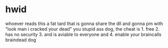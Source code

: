 # hwid
whoever reads this a fat tard that is gonna share the dll and gonna pm with "look man i cracked your dead" you stupid ass dog, the cheat is 1. free 2. has no security 3. and is aviable to everyone and 4. enable your braincalls braindead dog
